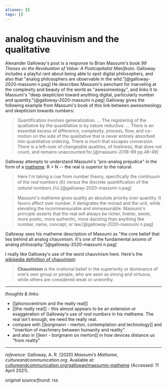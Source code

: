 ```yaml
---
aliases: []
tags: []
---
```


# analog chauvinism and the qualitative 

Alexander Galloway's post is a response to Brian Massumi's book _99 Theses on the Revaluation of Value: A Postcapitalist Manifesto_. Galloway includes a playful rant about being able to spot digital philosophers, and also that "analog philosophers are observable in the wild."[@galloway-2020-massumi n.pag] He describes Massumi's penchant for marveling at the complexity and beauty of the world as "awesomeology", and links it to Massumi's "deep skepticism toward anything digital, particularly number and quantity."[@galloway-2020-massumi n.pag] Galloway gives the following example from Massumi's book of this link between awesomeology and skepticism towards numbers: 

>Quantification involves generalization. ... The registering of the qualitative by the quantitative is by nature reductive. ... There is an essential excess of difference, complexity, process, flow, and co-motion on the side of the qualitative that is never entirely absorbed into quantitative ordering. There is much that escapes conversion. There is a left-over of changeable qualities, of liveliness, that does not count, and remains unaccounted for.[@massumi-2018-99 pp.48-49]

Galloway attempts to understand Massumi's "pro-analog prejudice" in the form of a [matheme](https://en.wikipedia.org/wiki/Matheme): R > N -- the real is superior to the natural.

>Here I'm taking a cue from number theory, specifically the continuum of the _real_ numbers (ℝ) versus the discrete quantification of the _natural_ numbers (ℕ).[@galloway-2020-massumi n.pag]

>Massumi's matheme gives quality an absolute priority over quantity. It favors affect over number. It denigrates the monad and the unit, while elevating the incommensurable and immeasurable. Massumi's principle asserts that the real will always be richer, livelier, sexier, more poetic, more authentic, more dazzling than anything like number, name, concept, or law.[@galloway-2020-massumi n.pag]

Galloway sees his matheme description of Massumi as "the core belief that lies behind all analog chauvinism. It's one of the fundamental axioms of analog philosophy."[@galloway-2020-massumi n.pag]

I really like Galloway's use of the word chauvinism here. Here's the [wikipedia definition of chauvinism](https://en.wikipedia.org/wiki/Chauvinism): 

>**Chauvinism** is the irrational belief in the superiority or dominance of one's own group or people, who are seen as strong and virtuous, while others are considered weak or unworthy.

---

_thoughts & links:_

- [[phonocentrism and the really real]]
- [[the really real]] - this almost appears to be an extension or exaggeration of Galloway's use of _real numbers_ in his matheme. The real isn't enough, we need the really real.
- compare with [[borgmann - merton, contemplation and technology]] and "insertion of machinery between humanity and reality".
- and also in [[kerr - borgmann on merton]] in how devices distance us "from reality"

---

_reference:_ Galloway, A. R. (2020) _Massumi’s Matheme_, _cultureandcommunication.org_. Available at: [cultureandcommunication.org/galloway/massumis-matheme](http://cultureandcommunication.org/galloway/massumis-matheme) (Accessed: 11 April 2021).

_original source/found:_ rss